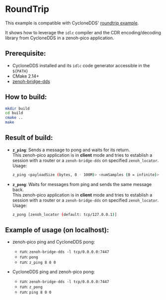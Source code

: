 # RoundTrip
This example is compatible with CycloneDDS' [roundtrip example](https://github.com/eclipse-cyclonedds/cyclonedds/tree/master/examples/roundtrip).

It shows how to leverage the `idlc` compiler and the CDR encoding/decoding library from CycloneDDS in a zenoh-pico application.

## Prerequisite:

 - CycloneDDS installed and its `idlc` code generator accessible in the `${PATH}`
 - CMake 2.14+
 - [zenoh-bridge-dds](https://github.com/eclipse-zenoh/zenoh-plugin-dds)

## How to build:

```bash
mkdir build
cd build
cmake ..
make
```

## Result of build:

 - **`z_ping`**: Sends a message to pong and waits for its return.  
   This zenoh-pico application is in **client** mode and tries to establish
   a session with a router or a `zenoh-bridge-dds` on specified `zenoh_locator`.  
   Usage:
      ```bash
      z_ping <payloadSize (bytes, 0 - 100M)> <numSamples (0 = infinite)> <timeOut (seconds, 0 = infinite)> [zenoh_locator (default: tcp/127.0.0.1)]
      ```

 - **`z_pong`**: Waits for messages from ping and sends the same message back.  
   This zenoh-pico application is in **client** mode and tries to establish
   a session with a router or a `zenoh-bridge-dds` on specified `zenoh_locator`.  
   Usage:
      ```bash
      z_pong [zenoh_locator (default: tcp/127.0.0.1)]
      ```

## Example of usage (on localhost):

 - zenoh-pico ping and CycloneDDS pong:
    - run: `zenoh-bridge-dds -l tcp/0.0.0.0:7447`
    - run: `pong`
    - run: `z_ping 8 0 0`

 - CycloneDDS ping and zenoh-pico pong:
    - run: `zenoh-bridge-dds -l tcp/0.0.0.0:7447`
    - run: `z_pong`
    - run: `ping 8 0 0`
